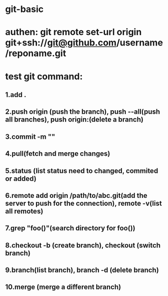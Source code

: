 # git-basic
# authen: git remote set-url origin git+ssh://git@github.com/username/reponame.git
# test git command: 
## 1.add .
## 2.push origin <branchname>(push the branch), push --all(push all branches), push origin:<branchname>(delete a branch)
## 3.commit -m ""
## 4.pull(fetch and merge changes)
## 5.status (list status need to changed, commited or added)
## 6.remote add origin /path/to/abc.git(add the server to push for the connection), remote -v(list all remotes)
## 7.grep "foo()"(search directory for foo())
## 8.checkout -b <branchname> (create branch), checkout <branchname>(switch branch)
## 9.branch(list branch), branch -d <branchname>(delete branch) 
## 10.merge <branchname>(merge a different branch)

